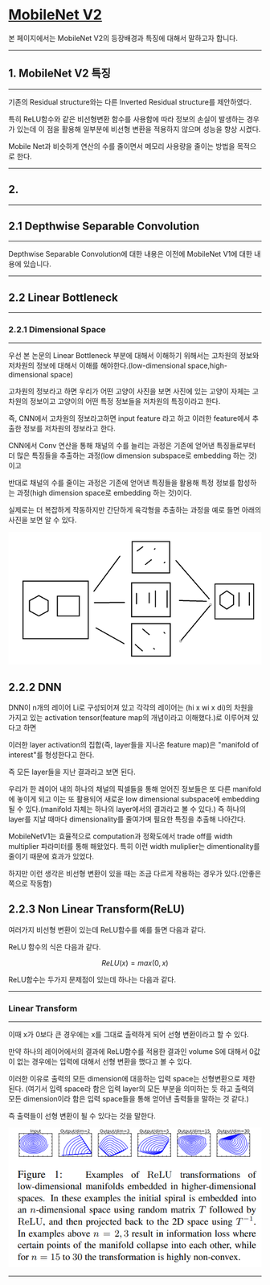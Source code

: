 # [MobileNet V2](https://arxiv.org/abs/1801.04381)
본 페이지에서는 MobileNet V2의 등장배경과 특징에 대해서 말하고자 합니다.

---

## 1. MobileNet V2 특징

---

기존의 Residual structure와는 다른 Inverted Residual structure를 제안하였다.

특히 ReLU함수와 같은 비선형변환 함수를 사용함에 따라 정보의 손실이 발생하는 경우가 있는데 이 점을 활용해 일부분에 비선형 변환을 적용하지 않으며 성능을 향상 시켰다.

Mobile Net과 비슷하게 연산의 수를 줄이면서 메모리 사용량을 줄이는 방법을 목적으로 한다.

---

## 2. 

---

## 2.1 Depthwise Separable Convolution

---

Depthwise Separable Convolution에 대한 내용은 이전에 MobileNet V1에 대한 내용에 있습니다.

---

## 2.2 Linear Bottleneck

---

### 2.2.1 Dimensional Space

---

우선 본 논문의 Linear Bottleneck 부분에 대해서 이해하기 위해서는 고차원의 정보와 저차원의 정보에 대해서 이해를 해야한다.(low-dimensional space,high-dimensional space)

고차원의 정보라고 하면 우리가 어떤 고양이 사진을 보면 사진에 있는 고양이 자체는 고차원의 정보이고 고양이의 어떤 특정 정보들을 저차원의 특징이라고 한다.

즉, CNN에서 고차원의 정보라고하면 input feature 라고 하고 이러한 feature에서 추출한 정보를 저차원의 정보라고 한다.

CNN에서 Conv 연산을 통해 채널의 수를 늘리는 과정은 기존에 얻어낸 특징들로부터 더 많은 특징들을 추출하는 과정(low dimension subspace로 embedding 하는 것)이고

반대로 채널의 수를 줄이는 과정은 기존에 얻어낸 특징들을 활용해 특정 정보를 합성하는 과정(high dimension space로 embedding 하는 것)이다.

실제로는 더 복잡하게 작동하지만 간단하게 육각형을 추출하는 과정을 예로 들면 아래의 사진을 보면 알 수 있다.

![1](./img/CNN.PNG)

## 2.2.2 DNN

DNN이 n개의 레이어 Li로 구성되어져 있고 각각의 레이어는 (hi x wi x di)의 차원을 가지고 있는 activation tensor(feature map의 개념이라고 이해했다.)로 이루어져 있다고 하면

이러한 layer activation의 집합(즉, layer들을 지나온 feature map)은 "manifold of interest"를 형성한다고 한다.

즉 모든 layer들을 지난 결과라고 보면 된다.

우리가 한 레이어 내의 하나의 채널의 픽셀들을 통해 얻어진 정보들은 또 다른 manifold에 놓이게 되고 이는 또 활용되어 새로운 low dimensional subspace에 embedding 될 수 있다.(manifold 자체는 하나의 layer에서의 결과라고 볼 수 있다.) 즉 하나의 layer를 지날 때마다 dimensionality를 줄여가며 필요한 특징을 추출해 나아간다.

MobileNetV1는 효율적으로 computation과 정확도에서 trade off를 width multiplier 파라미터를 통해 해왔었다. 특히 이런 width muliplier는 dimentionality를 줄이기 때문에 효과가 있었다.

하지만 이런 생각은 비선형 변환이 있을 때는 조금 다르게 작용하는 경우가 있다.(안좋은 쪽으로 작동함)

## 2.2.3 Non Linear Transform(ReLU)

여러가지 비선형 변환이 있는데 ReLU함수를 예를 들면 다음과 같다.

ReLU 함수의 식은 다음과 같다.

$$
ReLU(x) = max(0,x)
$$

ReLU함수는 두가지 문제점이 있는데 하나는 다음과 같다.

---

### Linear Transform

---

이때 x가 0보다 큰 경우에는 x를 그대로 출력하게 되어 선형 변환이라고 할 수 있다.

만약 하나의 레이어에서의 결과에 ReLU함수를 적용한 결과인 volume S에 대해서 0값이 없는 경우에는 입력에 대해서 선형 변환을 했다고 볼 수 있다. 

이러한 이유로 출력의 모든 dimension에 대응하는 입력 space는 선형변환으로 제한된다.
(여기서 입력 space라 함은 입력 layer의 모든 부분을 의미하는 듯 하고 출력의 모든 dimension이라 함은 입력 space들을 통해 얻어낸 출력들을 말하는 것 같다.)

즉 출력들이 선형 변환이 될 수 있다는 것을 말한다.


![2](./img/fig1.PNG)


---